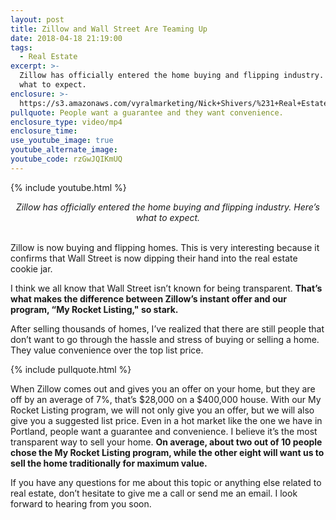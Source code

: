 ```yaml
---
layout: post
title: Zillow and Wall Street Are Teaming Up
date: 2018-04-18 21:19:00
tags:
  - Real Estate
excerpt: >-
  Zillow has officially entered the home buying and flipping industry. Here’s
  what to expect.
enclosure: >-
  https://s3.amazonaws.com/vyralmarketing/Nick+Shivers/%231+Real+Estate+Team+in+the+Portland+Metro++SW+Washington++What+is+Zillow+up+to.mp4
pullquote: People want a guarantee and they want convenience.
enclosure_type: video/mp4
enclosure_time:
use_youtube_image: true
youtube_alternate_image:
youtube_code: rzGwJQIKmUQ
---
```


{% include youtube.html %}

<center><em>Zillow has officially entered the home buying and flipping industry. Here&rsquo;s what to expect.</em></center>

<center>&nbsp;</center>

Zillow is now buying and flipping homes. This is very interesting because it confirms that Wall Street is now dipping their hand into the real estate cookie jar.

I think we all know that Wall Street isn’t known for being transparent. **That’s what makes the difference between Zillow’s instant offer and our program, “My Rocket Listing," so stark.**

After selling thousands of homes, I’ve realized that there are still people that don’t want to go through the hassle and stress of buying or selling a home. They value convenience over the top list price.

{% include pullquote.html %}

When Zillow comes out and gives you an offer on your home, but they are off by an average of 7%, that’s $28,000 on a $400,000 house. With our My Rocket Listing program, we will not only give you an offer, but we will also give you a suggested list price. Even in a hot market like the one we have in Portland, people want a guarantee and convenience. I believe it’s the most transparent way to sell your home. **On average, about two out of 10 people chose the My Rocket Listing program, while the other eight will want us to sell the home traditionally for maximum value.**

If you have any questions for me about this topic or anything else related to real estate, don’t hesitate to give me a call or send me an email. I look forward to hearing from you soon.